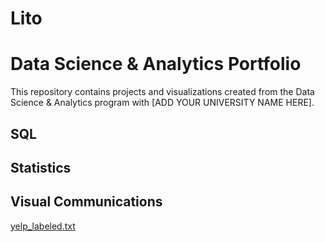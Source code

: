 # Lito

# Data Science & Analytics Portfolio
This repository contains projects and visualizations created from the Data Science & Analytics program with [ADD YOUR UNIVERSITY NAME HERE].

## SQL

## Statistics

## Visual Communications
[yelp_labeled.txt](https://github.com/lillisoto9902/Lito/files/8029126/yelp_labeled.txt)
